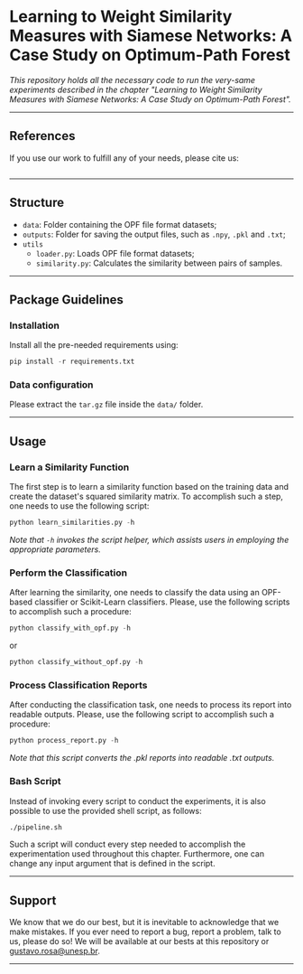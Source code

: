 # Learning to Weight Similarity Measures with Siamese Networks: A Case Study on Optimum-Path Forest

*This repository holds all the necessary code to run the very-same experiments described in the chapter "Learning to Weight Similarity Measures with Siamese Networks: A Case Study on Optimum-Path Forest".*

---

## References

If you use our work to fulfill any of your needs, please cite us:

```
```

---

## Structure

 * `data`: Folder containing the OPF file format datasets;
 * `outputs`: Folder for saving the output files, such as `.npy`, `.pkl` and `.txt`;
 * `utils`
   * `loader.py`: Loads OPF file format datasets;
   * `similarity.py`: Calculates the similarity between pairs of samples.
   
---

## Package Guidelines

### Installation

Install all the pre-needed requirements using:

```Python
pip install -r requirements.txt
```

### Data configuration

Please extract the `tar.gz` file inside the `data/` folder.

---

## Usage

### Learn a Similarity Function

The first step is to learn a similarity function based on the training data and create the dataset's squared similarity matrix. To accomplish such a step, one needs to use the following script:

```Python
python learn_similarities.py -h
```

*Note that `-h` invokes the script helper, which assists users in employing the appropriate parameters.*

### Perform the Classification

After learning the similarity, one needs to classify the data using an OPF-based classifier or Scikit-Learn classifiers. Please, use the following scripts to accomplish such a procedure:

```Python
python classify_with_opf.py -h
```

or

```Python
python classify_without_opf.py -h
```

### Process Classification Reports

After conducting the classification task, one needs to process its report into readable outputs. Please, use the following script to accomplish such a procedure:

```Python
python process_report.py -h
```

*Note that this script converts the .pkl reports into readable .txt outputs.*

### Bash Script

Instead of invoking every script to conduct the experiments, it is also possible to use the provided shell script, as follows:

```Bash
./pipeline.sh
```

Such a script will conduct every step needed to accomplish the experimentation used throughout this chapter. Furthermore, one can change any input argument that is defined in the script.

---

## Support

We know that we do our best, but it is inevitable to acknowledge that we make mistakes. If you ever need to report a bug, report a problem, talk to us, please do so! We will be available at our bests at this repository or gustavo.rosa@unesp.br.

---
